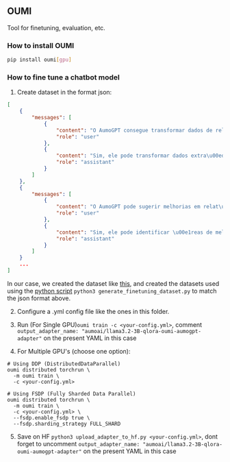## OUMI
Tool for finetuning, evaluation, etc.

### How to install OUMI
```bash
pip install oumi[gpu]
```

### How to fine tune a chatbot model

1. Create dataset in the format json:

```json
[
    {
        "messages": [
            {
                "content": "O AumoGPT consegue transformar dados de relat\u00f3rios em PDF em gr\u00e1ficos e tabelas?",
                "role": "user"
            },
            {
                "content": "Sim, ele pode transformar dados extra\u00eddos de PDFs em gr\u00e1ficos e tabelas, criando visualiza\u00e7\u00f5es claras e precisas para an\u00e1lise.",
                "role": "assistant"
            }
        ]
    },
    {
        "messages": [
            {
                "content": "O AumoGPT pode sugerir melhorias em relat\u00f3rios t\u00e9cnicos?",
                "role": "user"
            },
            {
                "content": "Sim, ele pode identificar \u00e1reas de melhoria e sugerir altera\u00e7\u00f5es para tornar os relat\u00f3rios t\u00e9cnicos mais claros e precisos.",
                "role": "assistant"
            }
        ]
    }
    ...
]
```

In our case, we created the dataset like [this](https://github.com/GuilhermeAumo/aumogpt-ufes/blob/main/datasets/AUMOGPT-dataset-final.json), and created the datasets used using the [python script](https://github.com/GuilhermeAumo/aumogpt-ufes/blob/main/generate_finetuning_dataset.py) `python3 generate_finetuning_dataset.py` to match the json format above.

2. Configure a .yml config file like the ones in this folder.

3. Run (For Single GPU)`oumi train -c <your-config.yml>`, comment `output_adapter_name: "aumoai/llama3.2-3B-qlora-oumi-aumogpt-adapter"` on the present YAML in this case

4. For Multiple GPU's (choose one option):
```
# Using DDP (DistributedDataParallel)
oumi distributed torchrun \
  -m oumi train \
  -c <your-config.yml>

# Using FSDP (Fully Sharded Data Parallel)
oumi distributed torchrun \
  -m oumi train \
  -c <your-config.yml> \
  --fsdp.enable_fsdp true \
  --fsdp.sharding_strategy FULL_SHARD
```

5. Save on HF `python3 upload_adapter_to_hf.py <your-config.yml>`, dont forget to uncomment `output_adapter_name: "aumoai/llama3.2-3B-qlora-oumi-aumogpt-adapter"` on the present YAML in this case
